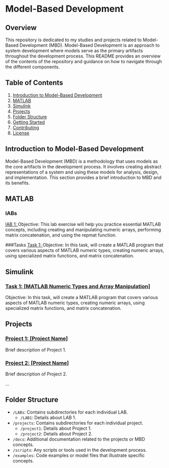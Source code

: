 # Model-Based Development 

## Overview

This repository is dedicated to my studies and projects related to Model-Based Development (MBD). Model-Based Development is an approach to system development where models serve as the primary artifacts throughout the development process. This README provides an overview of the contents of the repository and guidance on how to navigate through the different components.

## Table of Contents

1. [Introduction to Model-Based Development](#introduction-to-model-based-development)
2. [MATLAB](#MATLAB)
3. [Simulink](#Simulink)
4. [Projects](#projects)
5. [Folder Structure](#folder-structure)
6. [Getting Started](#getting-started)
7. [Contributing](#contributing)
8. [License](#license)

## Introduction to Model-Based Development

Model-Based Development (MBD) is a methodology that uses models as the core artifacts in the development process. It involves creating abstract representations of a system and using these models for analysis, design, and implementation. This section provides a brief introduction to MBD and its benefits.

## MATLAB

### lABs

[lAB 1: ](MATLAB/LAB1.m)
Objective: This lab exercise will help you practice essential MATLAB concepts, including
creating and manipulating numeric arrays, performing matrix concatenation, and using the
repmat function.

###Tasks
[Task 1: ](MATLAB/Task_1.m)
Objective: In this task,  will create a MATLAB program that covers various aspects of MATLAB numeric types, creating numeric arrays, using specialized matrix functions, and matrix concatenation.

## Simulink

### [Task 1: [MATLAB Numeric Types and Array Manipulation]](Task_1.m)
Objective: In this task,  will create a MATLAB program that covers various aspects of MATLAB numeric types, creating numeric arrays, using specialized matrix functions, and matrix concatenation.


## Projects

### [Project 1: [Project Name]](projects/project1/)

Brief description of Project 1.

### [Project 2: [Project Name]](projects/project2/)

Brief description of Project 2.

...

## Folder Structure
- `/LABs`: Contains subdirectories for each individual LAB.
  - `/LAB1`: Details about LAB 1.
- `/projects`: Contains subdirectories for each individual project.
  - `/project1`: Details about Project 1.
  - `/project2`: Details about Project 2.
- `/docs`: Additional documentation related to the projects or MBD concepts.
- `/scripts`: Any scripts or tools used in the development process.
- `/examples`: Code examples or model files that illustrate specific concepts.
